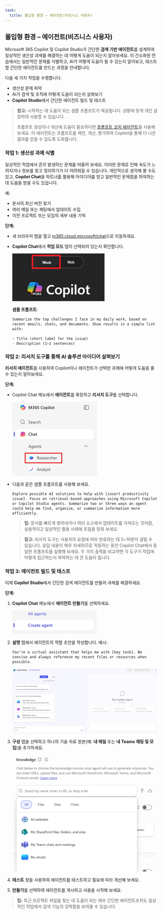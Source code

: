 ```yaml
---
task:
  title: 몰입형 환경 – 에이전트(비즈니스 사용자)
---
```


## 몰입형 환경 – 에이전트(비즈니스 사용자)

Microsoft 365 Copilot 및 Copilot Studio가 간단한 **검색 기반 에이전트**를 설계하여 일상적인 생산성 과제를 해결하는 데 어떻게 도움이 되는지 알아보세요. 이 간소화된 연습에서는 일반적인 문제를 식별하고, AI가 어떻게 도움이 될 수 있는지 알아보고, 테스트할 간단한 에이전트를 만드는 과정을 안내합니다.  

다음 세 가지 작업을 수행합니다.

- 생산성 문제 파악  
- AI가 검색 및 조직에 어떻게 도움이 되는지 살펴보기  
- **Copilot Studio**에서 간단한 에이전트 빌드 및 테스트  

> **참고:** 시작하는 데 도움이 되는 샘플 프롬프트가 제공됩니다. 상황에 맞게 개인 설정하여 사용할 수 있습니다.  
>
> 프롬프트 생성이나 개선에 도움이 필요하다면 <a href="https://appsource.microsoft.com/en-us/product/office/WA200007578" target="_blank">프롬프트 코치 에이전트</a>를 사용해 보세요. 이 에이전트는 프롬프트를 제안, 개선, 평가하여 Copilot을 통해 더 나은 결과를 얻을 수 있도록 도와줍니다.

### 작업 1: 생산성 과제 식별  

일상적인 작업에서 흔히 발생하는 문제를 떠올려 보세요. 이러한 문제로 인해 속도가 느려지거나 정보를 찾고 정리하기가 더 어려워질 수 있습니다. 개인적으로 생각해 볼 수도 있고, **Copilot Chat**을 파트너를 활용해 아이디어를 얻고 일반적인 문제점을 파악하는 데 도움을 받을 수도 있습니다.

예:

- 문서의 최신 버전 찾기  
- 여러 메일 또는 채팅에서 업데이트 수집  
- 이전 프로젝트 또는 모임의 세부 내용 기억  

**단계:**  

- 새 브라우저 탭을 열고 [m365.cloud.microsoft/chat](https://m365.cloud.microsoft/chat)으로 이동하세요. 

- **Copilot Chat**에서 **작업 모드** 탭이 선택되어 있는지 확인합니다.  

   ![Copilot Chat의 작업 모드 탭을 보여 주는 스크린샷](../Prompts/Media/work-mode.png)  

    **샘플 프롬프트**:

    ```text
    Summarize the top challenges I face in my daily work, based on recent emails, chats, and documents. Show results in a simple list with: 
    
    - Title (short label for the issue) 
    - Description (1–2 sentences) 
    ```  

### 작업 2: 리서치 도구를 통해 AI 솔루션 아이디어 살펴보기  

**리서치 에이전트**를 사용하여 Copilot이나 에이전트가 선택한 과제에 어떻게 도움을 줄 수 있는지 알아보세요.

**단계:**  

- Copilot Chat 메뉴에서 **에이전트**를 확장하고 **리서치 도구**를 선택합니다.  

   ![M365 Copilot 메뉴에서 선택된 리서치 도구를 보여 주는 스크린샷](../Prompts/Media/researcher.png)  

- 다음과 같은 샘플 프롬프트를 사용해 보세요.  

   ```text
   Explore possible AI solutions to help with [insert productivity issue]. Focus on retrieval-based approaches using Microsoft Copilot or Copilot Studio agents. Summarize two or three ways an agent could help me find, organize, or summarize information more efficiently.
   ```  

    > **팁:** 문서를 빠르게 찾아내거나 여러 소스에서 업데이트를 가져오는 것처럼, 실용적이고 일상적인 활용 사례에 초점을 맞춰 보세요.
  
    > **참고:** 리서치 도구는 사용자의 요청에 따라 완료하는 데 5~10분이 걸릴 수 있습니다. 응답 내용이 매우 자세하므로 작동하는 동안 Copilot Chat에서 동일한 프롬프트를 실행해 보세요. 두 가지 출력을 비교하면 각 도구가 작업에 어떻게 접근하는지 파악하는 데 큰 도움이 됩니다.
    
### 작업 3: 에이전트 빌드 및 테스트  

이제 **Copilot Studio**에서 간단한 검색 에이전트를 만들어 과제를 해결하세요.  

**단계:**  

1. **Copilot Chat** 메뉴에서 **에이전트 만들기**를 선택하세요.

   ![에이전트 만들기 링크를 보여 주는 스크린샷](../Prompts/Media/create-agent.png)  

1. **설명** 탭에서 에이전트의 역할 초안을 작성합니다. 예시:  

   ```text
   You’re a virtual assistant that helps me with [key task]. Be concise and always reference my recent files or resources when possible.
   ```  

   ![샘플 프롬프트가 채워진 에이전트 설명을 보여 주는 스크린샷](../Prompts/Media/create-agent-through-describe.png)  

1. **구성** 탭을 선택하고 하나의 기술 자료 원본(예: **내 메일** 또는 **내 Teams 채팅 및 모임**)을 추가하세요.

    ![에이전트 작성기의 기술 자료 원본 섹션을 보여 주는 스크린샷](../Prompts/Media/knowledge-sources.png)

1. **테스트** 창을 사용하여 에이전트를 테스트하고 필요에 따라 개선해 보세요.  
1. **만들기**를 선택하여 에이전트를 게시하고 사용을 시작해 보세요.  

> **팁:** 최근 프로젝트 파일을 찾는 데 도움이 되는 매우 간단한 에이전트조차도 일상적인 작업에서 검색 기능의 강력함을 보여줄 수 있습니다.
